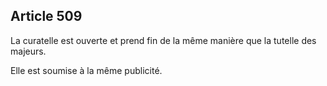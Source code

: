 Article 509
----
La curatelle est ouverte et prend fin de la même manière que la tutelle des
majeurs.

Elle est soumise à la même publicité.
